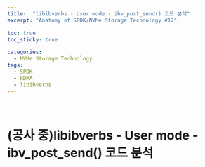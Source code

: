```yaml
---
title:  "libibverbs - User mode - ibv_post_send() 코드 분석"
excerpt: "Anatomy of SPDK/NVMe Storage Technology #12"

toc: true
toc_sticky: true

categories:
  - NVMe Storage Technology
tags:
  - SPDK
  - RDMA
  - libibverbs
---
```


<br>

# (공사 중)libibverbs - User mode - ibv_post_send() 코드 분석

